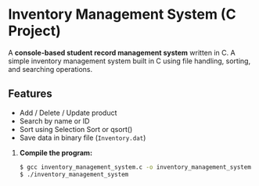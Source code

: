 # Inventory Management System (C Project)
A **console-based student record management system** written in C.
A simple inventory management system built in C using file handling, sorting, and searching operations.

## Features
- Add / Delete / Update product
- Search by name or ID
- Sort using Selection Sort or qsort()
- Save data in binary file (`Inventory.dat`)

1. **Compile the program:**
   ```bash
   $ gcc inventory_management_system.c -o inventory_management_system
   $ ./inventory_management_system 
   
